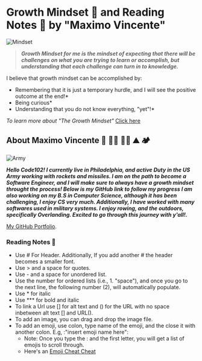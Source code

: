 # Growth Mindset 🧠 and Reading Notes 📖  by "Maximo Vincente"

![Mindset](https://user-images.githubusercontent.com/103771906/182227987-20cfba6c-b11a-467b-82b5-7864a624e54c.jpeg)

> ***Growth Mindset for me is the mindset of expecting that there will be challenges on what you are trying to learn or accomplish, but understanding that each challenge can turn in to knowledge.*** 




I believe that growth mindset can be accomplished by:

- Remembering that it is just a temporary hurdle, and I will see the positive outcome at the end!*
- Being curious*
- Understanding that you do not know everything, "yet"!*

*To learn more about "The Growth Mindset"* [Click here](https://codefellows.github.io/common_curriculum/career_coaching/common/professional-competencies) 




## About Maximo Vincente 🚀 👨‍💻 🚣‍♂️ ⛰️ 🏕️
![Army](https://user-images.githubusercontent.com/103771906/182265368-b468a297-35e7-43de-800a-8a25b149c09a.jpg)


***Hello Code102! I currently live in Philadelphia, and active Duty in the US Army working with rockets and missiles. I am on the path to become a Software Engineer, and I will make sure to always have a growth mindset throught the process! Below is my GitHub link to follow my progress I am also working on my B.S in Computer Science, although it has been challenging, I enjoy CS very much. Additionally, I have worked with many softwares used in military systems. I enjoy rowing, and the outdoors, specifically Overlanding. Excited to go through this journey with y'all!.***

[My GitHub Portfolio](https://github.com/MaximoVincente/).


### Reading Notes 📖

- Use # For Header. Additionally, If you add another # the header becomes a smaller font.
- Use > and a space for quotes.
- Use - and a space for unordered list.
- Use the number for ordered lists (i.e., 1. "space"), and once you go to the next line, the following number (2), will automatically populate. 
- Use * for italic
- Use *** for bold and italic
- To link a Url use [] for alt text and () for the URL with no space inbetween alt text [] and URL().
- To add an image, you can drag and drop the image file. 
- To add an emoji, use colon, type name of the emoji, and the close it with another colon. E.g, :"insert emoji name here": 
   - Note: Once you type the : and the first letter, you will get a list of emojis to scroll through. 
   - Here's an [Emoji Cheat Cheat](https://github.com/ikatyang/emoji-cheat-sheet/blob/master/README.md)



